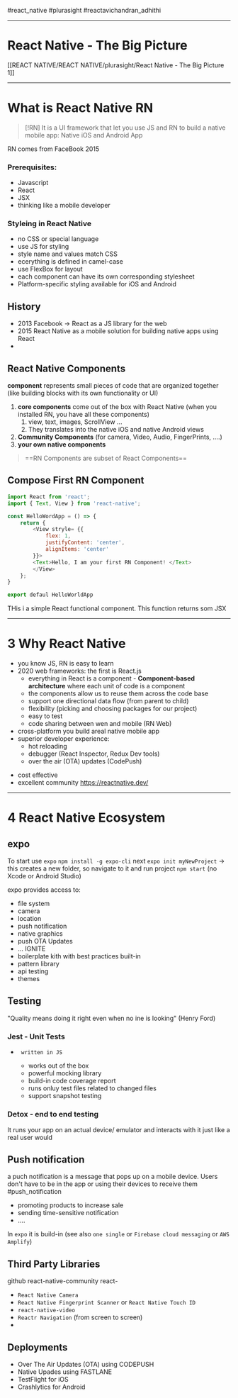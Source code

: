 #react_native  #plurasight  #reactavichandran_adhithi 

---
# React Native - The Big Picture
[[REACT NATIVE/REACT NATIVE/plurasight/React Native - The Big Picture 1]]



---
# What is React Native RN

>[!RN]
>It is a UI framework that let you use JS and RN to build a native mobile app:
>Native iOS and Android App

RN comes from FaceBook 2015

### Prerequisites:
- Javascript
- React
- JSX
- thinking like a mobile developer

### Styleing in React Native
- no CSS or special language
- use JS for styling
- style name and  values match CSS
- ecerything is defined in camel-case
- use FlexBox for layout
- each component can have its own corresponding stylesheet
- Platform-specific styling available for iOS and Android


## History
- 2013 Facebook -> React as a JS library for the web
- 2015 React Native as a mobile solution for building native apps using React
- 

## React Native Components
**component** represents small pieces of code that are organized together (like building blocks with its own functionality or UI)

1. **core components** come out of the box with React Native (when you installed RN, you have all these components)
	1. view, text, images, ScrollView ...
	2. They translates into the native iOS and native Android views
2. **Community Components** (for camera, Video, Audio, FingerPrints,  ....)
3. **your own native components**

>
>==RN Components are subset of React Components==
>
## Compose First RN Component
```javascript
import React from 'react';
import { Text, View } from 'react-native';

const HelloWordApp = () => {
	return {
		<View stryle= {{
			flex: 1,
			justifyContent: 'center',
			alignItems: 'center'
		}}>
		<Text>Hello, I am your first RN Component! </Text>
		</View>
	};
}

export defaul HelloWorldApp
```
THis i a simple React functional component. This function returns som JSX 

--------------------
# 3 Why React Native

- you know JS, RN is easy to learn
- 2020 web frameworks: the first is React.js
	- everything in React is a component - **Component-based architecture** where each unit of code is a component
	- the components allow us to reuse them across the code base
	- support one directional data flow (from parent to child)
	- flexibility (picking and choosing packages for our project)
	- easy to test
	- code sharing between wen and mobile (RN Web)
- cross-platform you build areal native mobile app
- superior developer experience:
	- hot reloading
	* debugger (React Inspector, Redux Dev tools)
	* over the air (OTA) updates (CodePush)
* cost effective
* excellent community https://reactnative.dev/

----------------
# 4 React Native Ecosystem
## expo
To start use `expo`
`npm install -g expo-cli`
next
`expo init myNewProject` -> this creates a new folder, so navigate to it and run project `npm start` (no Xcode or Android Studio)

expo provides access to:
- file system 
- camera
- location
- push notification
- native graphics
- push OTA Updates
- ...
IGNITE
- boilerplate kith with best practices built-in
- pattern library
- api testing
- themes

## Testing
"Quality means doing it right even when no ine is looking" (Henry Ford)

### Jest - Unit Tests
-      written in JS
	- works out of the box
	- powerful mocking library
	- build-in code coverage report
	- runs onluy test files related to changed files
	- support snapshot testing


### Detox - end to end testing
It runs your app on an actual device/ emulator and interacts with it just like a real user would


## Push notification
a puch notification is a message that pops up on a mobile device. Users don't have to be in the app or using their devices to receive them
#push_notification

- promoting products to increase sale
- sending time-sensitive notification
- ....

In `expo` it is build-in (see also `one single` or `Firebase cloud messaging` or `AWS Amplify`)


## Third Party Libraries
github 
	react-native-community
	react-

- `React Native Camera` 
- `React Native Fingerprint Scanner` or `React Native Touch ID`
- `react-native-video`
- `Reactr Navigation` (from screen to screen)
- 

## Deployments
- Over The Air Updates (OTA) using CODEPUSH
- Native Upades using FASTLANE
- TestFlight for iOS
- Crashlytics for Android 



